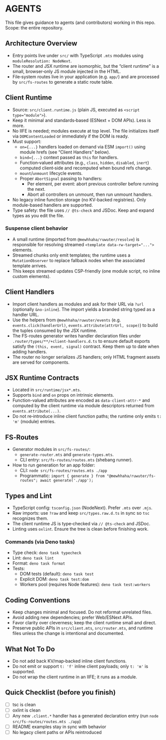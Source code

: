 # AGENTS

This file gives guidance to agents (and contributors) working in this repo. Scope: the entire repository.

## Architecture Overview

- Entry points live under `src/` with TypeScript `.mts` modules using `moduleResolution: NodeNext`.
- The router and JSX runtime are isomorphic, but the “client runtime” is a small, browser‑only JS module injected in the HTML.
- File‑system routes live in your application (e.g. `app/`) and are processed by `src/fs-routes` to generate a static route table.

## Client Runtime

- Source: `src/client.runtime.js` (plain JS, executed as `<script type="module">`).
- Keep it minimal and standards‑based (ESNext + DOM APIs). Less is more.
- No IIFE is needed; modules execute at top level. The file initializes itself via `DOMContentLoaded` or immediately if the DOM is ready.
- Must support:
  - `on={...}` handlers loaded on demand via ESM `import()` using module hrefs (see “Client Handlers” below).
  - `bind={...}` context passed as `this` for handlers.
  - Function‑valued attributes (e.g., `class`, `hidden`, `disabled`, `inert`) computed client‑side and recomputed when bound refs change.
  - `mount`/`unmount` lifecycle events.
  - Proper `AbortSignal` passing to handlers:
    - Per element, per event: abort previous controller before running the next.
    - Abort all controllers on unmount, then run unmount handlers.
- No legacy inline function storage (no KV-backed registries). Only module-based handlers are supported.
- Type safety: the file uses `// @ts-check` and JSDoc. Keep and expand types as you edit the file.

### Suspense client behavior

- A small runtime (imported from `@mewhhaha/ruwuter/resolve`) is responsible for resolving streamed `<template data-rw-target="...">` elements.
- Streamed chunks only emit templates; the runtime uses a `MutationObserver` to replace fallback nodes when the associated template arrives.
- This keeps streamed updates CSP-friendly (one module script, no inline custom elements).

## Client Handlers

- Import client handlers as modules and ask for their URL via `?url` (optionally `&no-inline`). The import yields a branded string typed as a handler URL.
- Use the helpers from `@mewhhaha/ruwuter/events` (e.g. `events.click(handlerUrl)`, `events.attribute(attrUrl, scope)`) to build the tuples consumed by the JSX runtime.
- The FS-routes generator writes handler declaration files under `.router/types/**/+client-handlers.d.ts` to ensure default exports satisfy the `(this, event, signal)` contract. Keep them up to date when adding handlers.
- The router no longer serializes JS handlers; only HTML fragment assets are served for components.

## JSX Runtime Contracts

- Located in `src/runtime/jsx*.mts`.
- Supports `bind` and `on` props on intrinsic elements.
- Function-valued attributes are encoded as `data-client-attr-*` and computed by the client runtime via module descriptors returned from `events.attribute(...)`.
- Do not re‑introduce inline client function paths; the runtime only emits `t: 'm'` (module) entries.

## FS‑Routes

- Generator modules in `src/fs-routes/`:
  - `generate-router.mts` and `generate-types.mts`.
  - CLI entry: `src/fs-routes/routes.mts` (shebang runner).
- How to run generation for an app folder:
  - CLI: `node src/fs-routes/routes.mts ./app`
  - Programmatic: `import { generate } from "@mewhhaha/ruwuter/fs-routes"; await generate('./app');`

## Types and Lint

- TypeScript config: `tsconfig.json` (NodeNext). Prefer `.mts` over `.mjs`.
- Raw imports: use `?raw` and keep `src/types.raw.d.ts` in sync so `tsc` recognizes them.
- The client runtime JS is type‑checked via `// @ts-check` and JSDoc.
- Linting uses `oxlint`. Ensure the tree is clean before finishing work.

### Commands (via Deno tasks)

- Type check: `deno task typecheck`
- Lint: `deno task lint`
- Format: `deno task format`
- Tests:
  - DOM tests (default): `deno task test`
  - Explicit DOM: `deno task test:dom`
  - Workers pool (requires Node features): `deno task test:workers`

## Coding Conventions

- Keep changes minimal and focused. Do not reformat unrelated files.
- Avoid adding new dependencies; prefer Web/ESNext APIs.
- Favor clarity over cleverness; keep the client runtime small and direct.
- Preserve public APIs in `src/client.mts`, `src/router.mts`, and runtime files unless the change is intentional and documented.

## What Not To Do

- Do not add back KV/map‑backed inline client functions.
- Do not emit or support `t: 'f'` inline client payloads; only `t: 'm'` is supported.
- Do not wrap the client runtime in an IIFE; it runs as a module.

## Quick Checklist (before you finish)

- [ ] tsc is clean
- [ ] oxlint is clean
- [ ] Any new `.client.*` handler has a generated declaration entry (run `node src/fs-routes/routes.mts ./app`)
- [ ] README examples stay in sync with behavior
- [ ] No legacy client paths or APIs reintroduced
